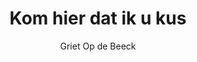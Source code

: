 ---
title: "Kom hier dat ik u kus"
author: "Griet Op de Beeck"
isbn: "9044623109"
isbn13: "9789044623109"
rating: "0"
publisher: "Prometheus"
pages: "382"
publishYear: "2014"
read: ""
goodreads_id: "23267014"
---